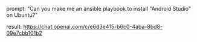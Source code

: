 prompt: "Can you make me an ansible playbook to install "Android Studio" on Ubuntu?"

result: https://chat.openai.com/c/e6d3e415-b6c0-4aba-8bd8-09e7cbb101b2
